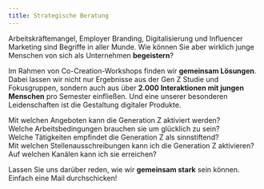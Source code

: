 ```yaml
---
title: Strategische Beratung
---
```

Arbeitskräftemangel, Employer Branding, Digitalisierung und Influencer Marketing sind Begriffe in aller Munde. Wie können Sie aber wirklich junge Menschen von sich als Unternehmen **begeistern**?

Im Rahmen von Co-Creation-Workshops finden wir **gemeinsam Lösungen**. Dabei lassen wir nicht nur Ergebnisse aus der Gen Z Studie und Fokusgruppen, sondern auch aus über **2.000 Interaktionen mit jungen Menschen** pro Semester einfließen. Und eine unserer besonderen Leidenschaften ist die Gestaltung digitaler Produkte.

Mit welchen Angeboten kann die Generation Z aktiviert werden?\
Welche Arbeitsbedingungen brauchen sie um glücklich zu sein?\
Welche Tätigkeiten empfindet die Generation Z als sinnstiftend?\
Mit welchen Stellenausschreibungen kann ich die Generation Z aktivieren?\
Auf welchen Kanälen kann ich sie erreichen? 

Lassen Sie uns darüber reden, wie wir **gemeinsam stark** sein können. Einfach eine Mail durchschicken!
